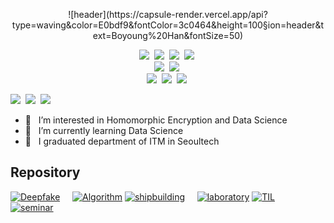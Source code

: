 <p align="center">
![header](https://capsule-render.vercel.app/api?type=waving&color=E0bdf9&fontColor=3c0464&height=100&section=header&text=Boyoung%20Han&fontSize=50)
</p>
<p align="center">
  <img src="https://img.shields.io/badge/-Python-blue"/>&nbsp
  <img src="https://img.shields.io/badge/-Java-orange"/>&nbsp
  <img src="https://img.shields.io/badge/-Pytorch-blueviolet"/>&nbsp  
  <img src="https://img.shields.io/badge/-Android-green"/>&nbsp  
  <br>
  <img src="https://img.shields.io/badge/-AWS-yellow"/>&nbsp
  <img src="https://img.shields.io/badge/-Linux-brightgreen"/>&nbsp
  <br>
  <img src="https://img.shields.io/badge/-Homomorpic Encryption-green"/>&nbsp
  <img src="https://img.shields.io/badge/-HEaaN-green"/>&nbsp
  <img src="https://img.shields.io/badge/-Information Security-yellowgreen"/>&nbsp
</p>

<a href="https://b0b0.notion.site/Boyoung-Han-509d7791ea714453ab3e74e106889e23"><img src="https://img.shields.io/badge/Notion-000000?style=flat-square&logo=Notion&logoColor=white&link=https://b0b0.notion.site/Boyoung-Han-509d7791ea714453ab3e74e106889e23"/></a>&nbsp;
  <a href="https://www.linkedin.com/in/byhan2253"><img src="https://img.shields.io/badge/Linkedin-11B48A?style=flat-square&logo=LinkedIn&logoColor=white&link=https://www.linkedin.com/in/byhan2253"/></a>&nbsp;
  <a href="byhan2253@ds.seoultech.ac.kr"><img src="https://img.shields.io/badge/Gmail-d14836?style=flat-square&logo=Gmail&logoColor=white&link=mailto:byhan2253@ds.seoultech.ac.kr"/></a>

- 🧡  &nbsp; I’m interested in Homomorphic Encryption and Data Science
- 💛  &nbsp; I’m currently learning Data Science
- 💚  &nbsp; I graduated department of ITM in Seoultech

## Repository
[![Deepfake](https://github-readme-stats.vercel.app/api/pin/?username=bobo-0&repo=deepfake_detection&theme=buefy&show_owner=True)](https://github.com/bobo-0/deepfake_detectio) &nbsp; &nbsp; [![Algorithm](https://github-readme-stats.vercel.app/api/pin/?username=bobo-0&repo=algorithm&theme=buefy&show_owner=True)](https://github.com/bobo-0/algorithm)
[![shipbuilding](https://github-readme-stats.vercel.app/api/pin/?username=bobo-0&repo=project_shipbuilding&theme=buefy&show_owner=True)](https://github.com/bobo-0/project_shipbuilding) &nbsp; &nbsp; [![laboratory](https://github-readme-stats.vercel.app/api/pin/?username=bobo-0&repo=laboratory&theme=buefy&show_owner=True)](https://github.com/bobo-0/laboratory)
[![TIL](https://github-readme-stats.vercel.app/api/pin/?username=bobo-0&repo=TIL&theme=buefy&show_owner=True)](https://github.com/bobo-0/TIL) &nbsp; &nbsp; [![seminar](https://github-readme-stats.vercel.app/api/pin/?username=bobo-0&repo=seminar&theme=buefy&show_owner=True)](https://github.com/bobo-0/seminar)

